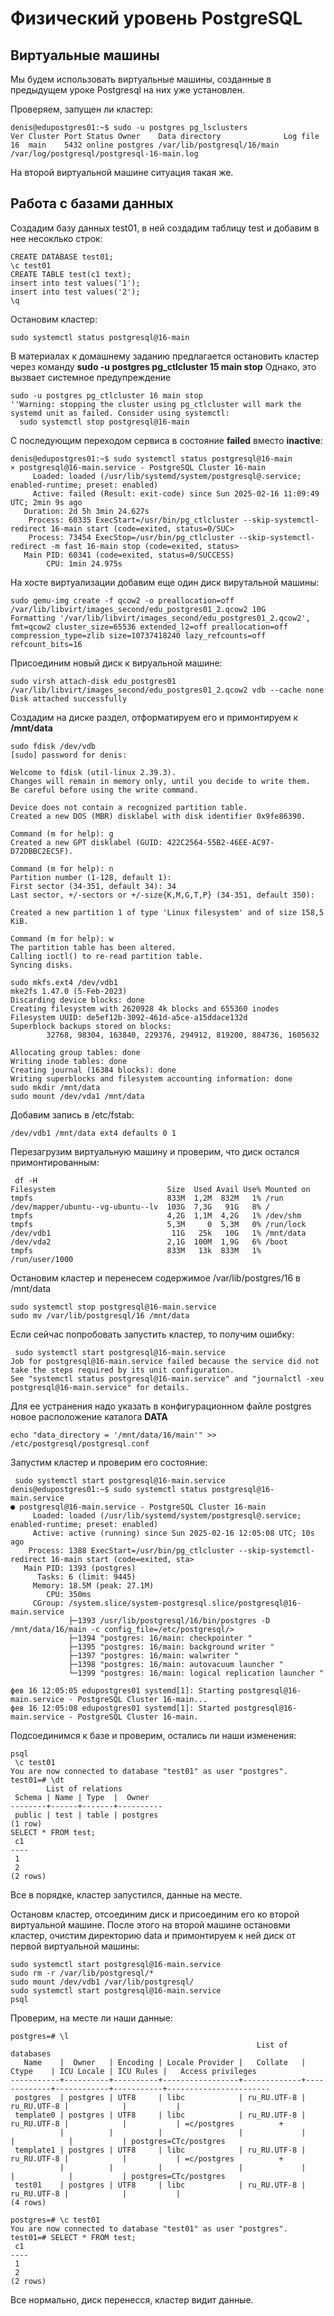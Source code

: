 # Физический уровень PostgreSQL

## Виртуальные машины

Мы будем использовать виртуальные машины, созданные в предыдущем уроке
Postgresql на них уже установлен.

Проверяем, запущен ли кластер:

```shell
denis@edupostgres01:~$ sudo -u postgres pg_lsclusters
Ver Cluster Port Status Owner    Data directory              Log file
16  main    5432 online postgres /var/lib/postgresql/16/main /var/log/postgresql/postgresql-16-main.log
```

На второй виртуальной машине ситуация такая же.

## Работа с базами данных

Создадим базу данных test01, в ней создадим таблицу test и добавим в нее несоклько строк:

```postgresql
CREATE DATABASE test01;
\c test01
CREATE TABLE test(c1 text);
insert into test values('1');
insert into test values('2');
\q
```

Остановим кластер:

```shell
sudo systemctl status postgresql@16-main
```

В материалах к домашнему заданию предлагается остановить кластер через команду **sudo -u postgres pg_ctlcluster 15 main stop**
Однако, это вызвает системное предупреждение
```shell
sudo -u postgres pg_ctlcluster 16 main stop
''Warning: stopping the cluster using pg_ctlcluster will mark the systemd unit as failed. Consider using systemctl:
  sudo systemctl stop postgresql@16-main
```

С последующим переходом сервиса в состояние **failed** вместо **inactive**:
```shell
denis@edupostgres01:~$ sudo systemctl status postgresql@16-main
× postgresql@16-main.service - PostgreSQL Cluster 16-main
     Loaded: loaded (/usr/lib/systemd/system/postgresql@.service; enabled-runtime; preset: enabled)
     Active: failed (Result: exit-code) since Sun 2025-02-16 11:09:49 UTC; 2min 9s ago
   Duration: 2d 5h 3min 24.627s
    Process: 60335 ExecStart=/usr/bin/pg_ctlcluster --skip-systemctl-redirect 16-main start (code=exited, status=0/SUC>
    Process: 73454 ExecStop=/usr/bin/pg_ctlcluster --skip-systemctl-redirect -m fast 16-main stop (code=exited, status>
   Main PID: 60341 (code=exited, status=0/SUCCESS)
        CPU: 1min 24.975s
```

На хосте виртуализации добавим еще один диск вирутальной машины:
```shell
sudo qemu-img create -f qcow2 -o preallocation=off /var/lib/libvirt/images_second/edu_postgres01_2.qcow2 10G
Formatting '/var/lib/libvirt/images_second/edu_postgres01_2.qcow2', fmt=qcow2 cluster_size=65536 extended_l2=off preallocation=off compression_type=zlib size=10737418240 lazy_refcounts=off refcount_bits=16
```

Присоединим новый диск к вируальной машине:
```shell
sudo virsh attach-disk edu_postgres01 /var/lib/libvirt/images_second/edu_postgres01_2.qcow2 vdb --cache none
Disk attached successfully
```
Создадим на диске раздел, отформатируем его и примонтируем к **/mnt/data**

```shell
sudo fdisk /dev/vdb
[sudo] password for denis:

Welcome to fdisk (util-linux 2.39.3).
Changes will remain in memory only, until you decide to write them.
Be careful before using the write command.

Device does not contain a recognized partition table.
Created a new DOS (MBR) disklabel with disk identifier 0x9fe86390.

Command (m for help): g
Created a new GPT disklabel (GUID: 422C2564-55B2-46EE-AC97-D72DBBC2EC5F).

Command (m for help): n
Partition number (1-128, default 1):
First sector (34-351, default 34): 34
Last sector, +/-sectors or +/-size{K,M,G,T,P} (34-351, default 350):

Created a new partition 1 of type 'Linux filesystem' and of size 158,5 KiB.

Command (m for help): w
The partition table has been altered.
Calling ioctl() to re-read partition table.
Syncing disks.

sudo mkfs.ext4 /dev/vdb1
mke2fs 1.47.0 (5-Feb-2023)
Discarding device blocks: done
Creating filesystem with 2620928 4k blocks and 655360 inodes
Filesystem UUID: de5ef12b-3092-461d-a5ce-a15ddace132d
Superblock backups stored on blocks:
        32768, 98304, 163840, 229376, 294912, 819200, 884736, 1605632

Allocating group tables: done
Writing inode tables: done
Creating journal (16384 blocks): done
Writing superblocks and filesystem accounting information: done
sudo mkdir /mnt/data
sudo mount /dev/vda1 /mnt/data
```

Добавим запись в /etc/fstab:

```shell
/dev/vdb1 /mnt/data ext4 defaults 0 1
```

Перезагрузим виртуальную машину и проверим, что диск остался примонтированным:

```shell
 df -H
Filesystem                         Size  Used Avail Use% Mounted on
tmpfs                              833M  1,2M  832M   1% /run
/dev/mapper/ubuntu--vg-ubuntu--lv  103G  7,3G   91G   8% /
tmpfs                              4,2G  1,1M  4,2G   1% /dev/shm
tmpfs                              5,3M     0  5,3M   0% /run/lock
/dev/vdb1                           11G   25k   10G   1% /mnt/data
/dev/vda2                          2,1G  100M  1,9G   6% /boot
tmpfs                              833M   13k  833M   1% /run/user/1000
```

Остановим кластер и перенесем содержимое /var/lib/postgres/16 в /mnt/data

```shell
sudo systemctl stop postgresql@16-main.service
sudo mv /var/lib/postgresql/16 /mnt/data
```

Если сейчас попробовать запустить кластер, то получим ошибку:
```shell
 sudo systemctl start postgresql@16-main.service
Job for postgresql@16-main.service failed because the service did not take the steps required by its unit configuration.
See "systemctl status postgresql@16-main.service" and "journalctl -xeu postgresql@16-main.service" for details.
```

Для ее устранения надо указать в конфигурационном файле postgres новое расположение каталога **DATA**

```shell
echo "data_directory = '/mnt/data/16/main'" >> /etc/postgresql/postgresql.conf
```

Запустим кластер и проверим его состояние:

```shell
 sudo systemctl start postgresql@16-main.service
denis@edupostgres01:~$ sudo systemctl status postgresql@16-main.service
● postgresql@16-main.service - PostgreSQL Cluster 16-main
     Loaded: loaded (/usr/lib/systemd/system/postgresql@.service; enabled-runtime; preset: enabled)
     Active: active (running) since Sun 2025-02-16 12:05:08 UTC; 10s ago
    Process: 1388 ExecStart=/usr/bin/pg_ctlcluster --skip-systemctl-redirect 16-main start (code=exited, sta>
   Main PID: 1393 (postgres)
      Tasks: 6 (limit: 9445)
     Memory: 18.5M (peak: 27.1M)
        CPU: 350ms
     CGroup: /system.slice/system-postgresql.slice/postgresql@16-main.service
             ├─1393 /usr/lib/postgresql/16/bin/postgres -D /mnt/data/16/main -c config_file=/etc/postgresql/>
             ├─1394 "postgres: 16/main: checkpointer "
             ├─1395 "postgres: 16/main: background writer "
             ├─1397 "postgres: 16/main: walwriter "
             ├─1398 "postgres: 16/main: autovacuum launcher "
             └─1399 "postgres: 16/main: logical replication launcher "

фев 16 12:05:05 edupostgres01 systemd[1]: Starting postgresql@16-main.service - PostgreSQL Cluster 16-main...
фев 16 12:05:08 edupostgres01 systemd[1]: Started postgresql@16-main.service - PostgreSQL Cluster 16-main.
```
Подсоединимся к базе и проверим, остались ли наши изменения:

```postgresql
psql
 \c test01
You are now connected to database "test01" as user "postgres".
test01=# \dt
        List of relations
 Schema | Name | Type  |  Owner
--------+------+-------+----------
 public | test | table | postgres
(1 row)
SELECT * FROM test;
 c1
----
 1
 2
(2 rows)
```

Все в порядке, кластер запустился, данные на месте.


Остановм кластер, отсоединим диск и присоединим его ко второй виртуальной машине.
После этого на второй машине остановми кластер, очистим директорию data и примонтируем к ней диск от первой виртуальной машины:
```shell
sudo systemctl start postgresql@16-main.service
sudo rm -r /var/lib/postgresql/*
sudo mount /dev/vdb1 /var/lib/postgresql/
sudo systemctl start postgresql@16-main.service
psql
```

Проверим, на месте ли наши данные:

```postgresql
postgres=# \l
                                                       List of databases
   Name    |  Owner   | Encoding | Locale Provider |   Collate   |    Ctype    | ICU Locale | ICU Rules |   Access privileges
-----------+----------+----------+-----------------+-------------+-------------+------------+-----------+-----------------------
 postgres  | postgres | UTF8     | libc            | ru_RU.UTF-8 | ru_RU.UTF-8 |            |           |
 template0 | postgres | UTF8     | libc            | ru_RU.UTF-8 | ru_RU.UTF-8 |            |           | =c/postgres          +
           |          |          |                 |             |             |            |           | postgres=CTc/postgres
 template1 | postgres | UTF8     | libc            | ru_RU.UTF-8 | ru_RU.UTF-8 |            |           | =c/postgres          +
           |          |          |                 |             |             |            |           | postgres=CTc/postgres
 test01    | postgres | UTF8     | libc            | ru_RU.UTF-8 | ru_RU.UTF-8 |            |           |
(4 rows)

postgres=# \c test01
You are now connected to database "test01" as user "postgres".
test01=# SELECT * FROM test;
 c1
----
 1
 2
(2 rows)
```

Все нормально, диск перенесся, кластер видит данные.
